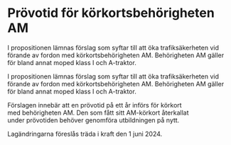 # Prövotid för körkortsbehörigheten AM

I propositionen lämnas förslag som syftar till att öka trafiksäkerheten vid förande av fordon med körkortsbehörigheten AM. Behörigheten AM gäller för bland annat moped klass I och A-traktor.

I propositionen lämnas förslag som syftar till att öka trafiksäkerheten vid förande av fordon med körkortsbehörigheten AM. Behörigheten AM gäller för bland annat moped klass I och A-traktor.

Förslagen innebär att en prövotid på ett år införs för körkort med behörigheten AM. Den som fått sitt AM-körkort återkallat under prövotiden behöver genomföra utbildningen på nytt.

Lagändringarna föreslås träda i kraft den 1 juni 2024.
